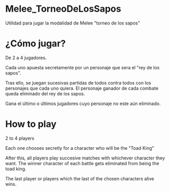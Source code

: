 # Melee_TorneoDeLosSapos
Utilidad para jugar la modalidad de Melee "torneo de los sapos"


# ¿Cómo jugar?

De 2 a 4 jugadores.

Cada uno apuesta secretamente por un personaje que sera el "rey de los sapos".

Tras ello, se juegan sucesivas partidas de todos contra todos con los personajes que cada uno quiera. El personaje ganador de cada combate queda eliminado del rey de los sapos.

Gana el último o últimos jugadores cuyo personaje no este aún eliminado.

# How to play

2 to 4 players

Each one chooses secretly for a character who will be the "Toad King"

After this, all players play succesive matches with whichever character they want. The winner character of each battle gets eliminated from being the toad king.

The last player or players which the last of the chosen characters alive wins.
